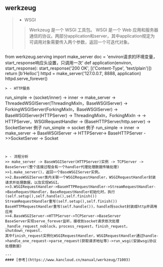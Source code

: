 ## werkzeug
> - WSGI
>> Werkzeug 是一个 WSGI 工具包。
>> WSGI 是一个 Web 应用和服务器通信的协议。两部分application和server，其中application规定为可调用对象需要传入两个参数，返回一个可迭代对象。
>> ```python
from werkzeug.serving import make_server
doc = 'environ请求的环境变量，start_response响应头设置，只调用一次'
def application(environ, start_response):
    start_response('200 OK', [('Content-Type', 'text/plain')])
    return [b'Helloc']
httpd = make_server('127.0.0.1', 8888, application)
httpd.serve_forever()
```
> - HTTP服务
```
run_simple
    -> (socket/inner)
    -> inner -> make_server
        -> ThreadedWSGIServer(ThreadingMixIn，BaseWSGIServer)
        -> ForkingWSGIServer(ForkingMixIn，BaseWSGIServer)
        -> BaseWSGIServer(HTTPServer)
            -> ThreadingMixIn，ForkingMixIn ->
            -> HTTPServer，WSGIRequestHandler -> (BaseHTTPServer/http.server)
                -> SocketServer
例子 run_simple -> socket
例子 run_simple -> inner -> make_server -> BaseWSGIServer -> HTTPServer-> BaseHTTPServer ->>SocketServer -> Socket
```


> - 流程分析
>> make_server -> BaseWSGIServer(HTTPServer)实例 -> TCPServer ->
BaseServer(整个连接过程会有一个handler代理处理数据传输处理)
>>1.make_server()，返回一个BaseWSGIServer实例。
>>2.BaseWSGIServer类内关联一个WSGIRequestHandler，WSGIRequestHandler封装请求并处理数据，以及实现WSGI。
>>3.WSGIRequestHandler->BaseHTTPRequestHandler->StreamRequestHandler->BaseRequestHandler，BaseRequestHandler初始化时，执行(self.setup(),self.handle(),self.finish())
StreamRequestHandler重写(self.setup(),self.finish())
BaseHTTPRequestHandler重写(self.handle())，handle将socket封装成http并调用应用
>>4.BaseWSGIServer->HTTPServer->TCPServer->BaseServer
BaseServer实现serve_forever监听，接收到socket请求依次处理
_handle_request_noblock，process_request，finish_request，shutdown_request.
其中finish_request实例化WSGIRequestHandler，WSGIRequestHandler通过handle->handle_one_request->parse_request(获取请求地址等)->run_wsgi(安装wsgi协议处理数据)

---
#### [参考](https://www.kancloud.cn/manual/werkzeug/71003)
